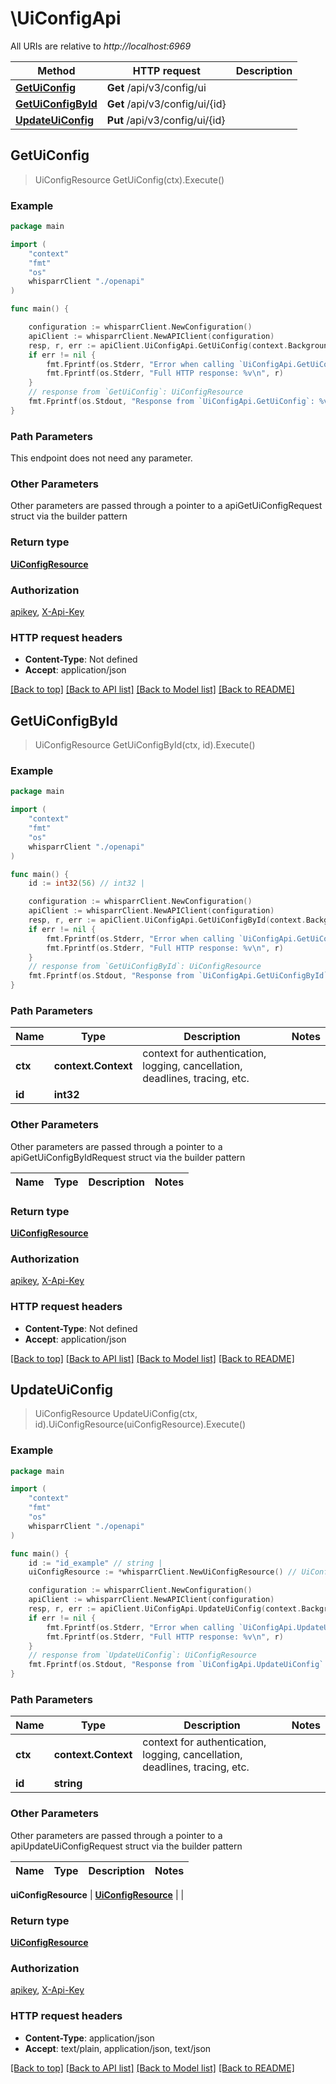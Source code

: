 # \UiConfigApi

All URIs are relative to *http://localhost:6969*

Method | HTTP request | Description
------------- | ------------- | -------------
[**GetUiConfig**](UiConfigApi.md#GetUiConfig) | **Get** /api/v3/config/ui | 
[**GetUiConfigById**](UiConfigApi.md#GetUiConfigById) | **Get** /api/v3/config/ui/{id} | 
[**UpdateUiConfig**](UiConfigApi.md#UpdateUiConfig) | **Put** /api/v3/config/ui/{id} | 



## GetUiConfig

> UiConfigResource GetUiConfig(ctx).Execute()



### Example

```go
package main

import (
    "context"
    "fmt"
    "os"
    whisparrClient "./openapi"
)

func main() {

    configuration := whisparrClient.NewConfiguration()
    apiClient := whisparrClient.NewAPIClient(configuration)
    resp, r, err := apiClient.UiConfigApi.GetUiConfig(context.Background()).Execute()
    if err != nil {
        fmt.Fprintf(os.Stderr, "Error when calling `UiConfigApi.GetUiConfig``: %v\n", err)
        fmt.Fprintf(os.Stderr, "Full HTTP response: %v\n", r)
    }
    // response from `GetUiConfig`: UiConfigResource
    fmt.Fprintf(os.Stdout, "Response from `UiConfigApi.GetUiConfig`: %v\n", resp)
}
```

### Path Parameters

This endpoint does not need any parameter.

### Other Parameters

Other parameters are passed through a pointer to a apiGetUiConfigRequest struct via the builder pattern


### Return type

[**UiConfigResource**](UiConfigResource.md)

### Authorization

[apikey](../README.md#apikey), [X-Api-Key](../README.md#X-Api-Key)

### HTTP request headers

- **Content-Type**: Not defined
- **Accept**: application/json

[[Back to top]](#) [[Back to API list]](../README.md#documentation-for-api-endpoints)
[[Back to Model list]](../README.md#documentation-for-models)
[[Back to README]](../README.md)


## GetUiConfigById

> UiConfigResource GetUiConfigById(ctx, id).Execute()



### Example

```go
package main

import (
    "context"
    "fmt"
    "os"
    whisparrClient "./openapi"
)

func main() {
    id := int32(56) // int32 | 

    configuration := whisparrClient.NewConfiguration()
    apiClient := whisparrClient.NewAPIClient(configuration)
    resp, r, err := apiClient.UiConfigApi.GetUiConfigById(context.Background(), id).Execute()
    if err != nil {
        fmt.Fprintf(os.Stderr, "Error when calling `UiConfigApi.GetUiConfigById``: %v\n", err)
        fmt.Fprintf(os.Stderr, "Full HTTP response: %v\n", r)
    }
    // response from `GetUiConfigById`: UiConfigResource
    fmt.Fprintf(os.Stdout, "Response from `UiConfigApi.GetUiConfigById`: %v\n", resp)
}
```

### Path Parameters


Name | Type | Description  | Notes
------------- | ------------- | ------------- | -------------
**ctx** | **context.Context** | context for authentication, logging, cancellation, deadlines, tracing, etc.
**id** | **int32** |  | 

### Other Parameters

Other parameters are passed through a pointer to a apiGetUiConfigByIdRequest struct via the builder pattern


Name | Type | Description  | Notes
------------- | ------------- | ------------- | -------------


### Return type

[**UiConfigResource**](UiConfigResource.md)

### Authorization

[apikey](../README.md#apikey), [X-Api-Key](../README.md#X-Api-Key)

### HTTP request headers

- **Content-Type**: Not defined
- **Accept**: application/json

[[Back to top]](#) [[Back to API list]](../README.md#documentation-for-api-endpoints)
[[Back to Model list]](../README.md#documentation-for-models)
[[Back to README]](../README.md)


## UpdateUiConfig

> UiConfigResource UpdateUiConfig(ctx, id).UiConfigResource(uiConfigResource).Execute()



### Example

```go
package main

import (
    "context"
    "fmt"
    "os"
    whisparrClient "./openapi"
)

func main() {
    id := "id_example" // string | 
    uiConfigResource := *whisparrClient.NewUiConfigResource() // UiConfigResource |  (optional)

    configuration := whisparrClient.NewConfiguration()
    apiClient := whisparrClient.NewAPIClient(configuration)
    resp, r, err := apiClient.UiConfigApi.UpdateUiConfig(context.Background(), id).UiConfigResource(uiConfigResource).Execute()
    if err != nil {
        fmt.Fprintf(os.Stderr, "Error when calling `UiConfigApi.UpdateUiConfig``: %v\n", err)
        fmt.Fprintf(os.Stderr, "Full HTTP response: %v\n", r)
    }
    // response from `UpdateUiConfig`: UiConfigResource
    fmt.Fprintf(os.Stdout, "Response from `UiConfigApi.UpdateUiConfig`: %v\n", resp)
}
```

### Path Parameters


Name | Type | Description  | Notes
------------- | ------------- | ------------- | -------------
**ctx** | **context.Context** | context for authentication, logging, cancellation, deadlines, tracing, etc.
**id** | **string** |  | 

### Other Parameters

Other parameters are passed through a pointer to a apiUpdateUiConfigRequest struct via the builder pattern


Name | Type | Description  | Notes
------------- | ------------- | ------------- | -------------

 **uiConfigResource** | [**UiConfigResource**](UiConfigResource.md) |  | 

### Return type

[**UiConfigResource**](UiConfigResource.md)

### Authorization

[apikey](../README.md#apikey), [X-Api-Key](../README.md#X-Api-Key)

### HTTP request headers

- **Content-Type**: application/json
- **Accept**: text/plain, application/json, text/json

[[Back to top]](#) [[Back to API list]](../README.md#documentation-for-api-endpoints)
[[Back to Model list]](../README.md#documentation-for-models)
[[Back to README]](../README.md)

